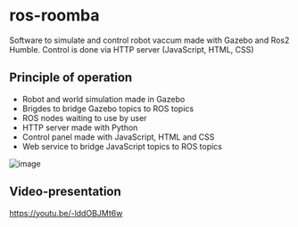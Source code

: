 # ros-roomba
Software to simulate and control robot vaccum made with Gazebo and Ros2 Humble. Control is done via HTTP server (JavaScript, HTML, CSS)
## Principle of operation
- Robot and world simulation made in Gazebo
- Brigdes to bridge Gazebo topics to ROS topics
- ROS nodes waiting to use by user
- HTTP server made with Python
- Control panel made with JavaScript, HTML and CSS
- Web service to bridge JavaScript topics to ROS topics

![image](https://github.com/KlaudiuszSoltysik/ros-roomba/assets/109976941/9f177486-641f-4f54-9db8-8db896f7dedf)

## Video-presentation
https://youtu.be/-lddOBJMt6w
